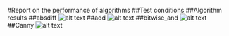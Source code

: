 #Report on the performance of algorithms
##Test conditions
##Algorithm results
##absdiff
![alt text](https://github.com/JoshuaSmith94/openclBenchmarking/raw/master/Algorithms/reports/graphs/absdiff.png"absdiff")
##add
![alt text](https://github.com/JoshuaSmith94/openclBenchmarking/raw/master/Algorithms/reports/graphs/add.png"add")
##bitwise_and
![alt text](https://github.com/JoshuaSmith94/openclBenchmarking/raw/master/Algorithms/reports/graphs/bitwise_and.png"bitwise_and")
##Canny
![alt text](https://github.com/JoshuaSmith94/openclBenchmarking/raw/master/Algorithms/reports/graphs/Canny.png"Canny")
